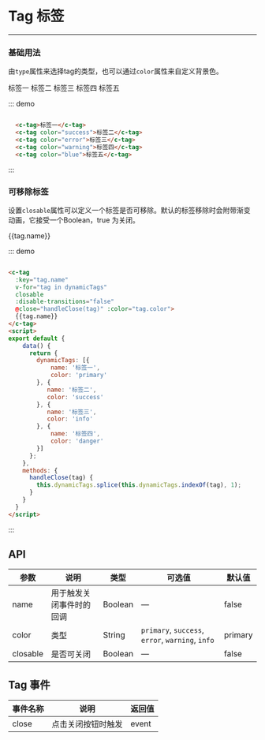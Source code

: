<!--
 * @Date: 2019-09-19 11:05:39
 * @LastEditors: pdshwc
 * @LastEditTime: 2019-09-26 11:50:30
 -->
<style>
  .w__tag{
    margin-right: 10px;
  }
</style>

# Tag 标签
----
### 基础用法
由`type`属性来选择tag的类型，也可以通过`color`属性来自定义背景色。

<div class="demo-block">
  <c-tag>标签一</c-tag>
  <c-tag color="success">标签二</c-tag>
  <c-tag color="error">标签三</c-tag>
  <c-tag color="warning">标签四</c-tag>
  <c-tag color="blue">标签五</c-tag>
</div>

::: demo
```html

  <c-tag>标签一</c-tag>
  <c-tag color="success">标签二</c-tag>
  <c-tag color="error">标签三</c-tag>
  <c-tag color="warning">标签四</c-tag>
  <c-tag color="blue">标签五</c-tag>

```
:::



### 可移除标签
设置```closable```属性可以定义一个标签是否可移除。默认的标签移除时会附带渐变动画，它接受一个Boolean，true 为关闭。
<div class="demo-block">
<c-tag
  :key="tag.name"
  v-for="tag in dynamicTags"
  closable
  :disable-transitions="false"
  @close="handleClose(tag)" :color="tag.color">
  {{tag.name}}
</c-tag>
<script>
export default {
    data() {
      return {
        dynamicTags: [{
           name: '标签一',
           color: 'primary' 
        }, {
           name: '标签二',
           color: 'success' 
        }, {
           name: '标签三',
           color: 'error'           
        }, {
            name: '标签四',
            color: 'blue'
        }]
      };
    },
    methods: {
      handleClose(tag) {
        this.dynamicTags.splice(this.dynamicTags.indexOf(tag), 1);
      }
    }
  }
</script>
</div>

::: demo
```html

<c-tag
  :key="tag.name"
  v-for="tag in dynamicTags"
  closable
  :disable-transitions="false"
  @close="handleClose(tag)" :color="tag.color">
  {{tag.name}}
</c-tag>
<script>
export default {
    data() {
      return {
        dynamicTags: [{
            name: '标签一',
            color: 'primary' 
        }, {
           name: '标签二',
           color: 'success' 
        }, {
           name: '标签三',
           color: 'info'           
        }, {
            name: '标签四',
            color: 'danger'
        }]
      };
    },
    methods: {
      handleClose(tag) {
        this.dynamicTags.splice(this.dynamicTags.indexOf(tag), 1);
      }
    }
  }
</script>

```
:::

## API

| 参数      | 说明          | 类型      | 可选值                           | 默认值  |
|---------- |-------------- |---------- |--------------------------------  |-------- |
| name | 用于触发关闭事件时的回调 | Boolean | — | false |
| color | 类型 | String |  `primary`, `success`, `error`, `warning`, `info` | primary |
| closable | 是否可关闭 | Boolean | — | false |

## Tag 事件

| 事件名称      | 说明          | 返回值  |
|---------- |-------------- |---------- |
| close | 点击关闭按钮时触发 | event |
